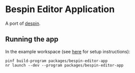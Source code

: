 
Bespin Editor Application
=========================

A port of [despin](http://github.com/past/despin).


Running the app
---------------

In the example workspace (see [here](http://github.com/cadorn/narwhalrunner-examples) for setup instructions):

    pinf build-program packages/bespin-editor-app
    nr launch --dev --program packages/bespin-editor-app
